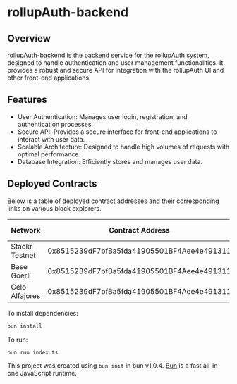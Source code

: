 # rollupAuth-backend

## Overview
rollupAuth-backend is the backend service for the rollupAuth system, designed to handle authentication and user management functionalities. It provides a robust and secure API for integration with the rollupAuth UI and other front-end applications.

## Features
- User Authentication: Manages user login, registration, and authentication processes.
- Secure API: Provides a secure interface for front-end applications to interact with user data.
- Scalable Architecture: Designed to handle high volumes of requests with optimal performance.
- Database Integration: Efficiently stores and manages user data.

## Deployed Contracts

Below is a table of deployed contract addresses and their corresponding links on various block explorers.

| Network | Contract Address | Block Explorer Link |
|---------|------------------|---------------------|
| Stackr Testnet | 0x8515239dF7bfBa5fda41905501BF4Aee4e491311 | [StackrExplorer](http://rpc.stf.xyz:3000/address/0x3f92b3a9c7d32689467CE6790aEb692307C9146E) |
| Base Goerli | 0x8515239dF7bfBa5fda41905501BF4Aee4e491311 | [Basescan](https://goerli.basescan.org/tx/0x82010023284f4fdcbaa5408e3626bb2bc3e2905640c6ac8625cc5c0015ed63f2) |
| Celo Alfajores | 0x8515239dF7bfBa5fda41905501BF4Aee4e491311 | [CeloExplorer](https://explorer.celo.org/alfajores/tx/0x94eafaa1e2d4e44f1b5190d64f275e4df044873df1369cea0aee4e27350886f2) |




To install dependencies:

```bash
bun install
```

To run:

```bash
bun run index.ts
```

This project was created using `bun init` in bun v1.0.4. [Bun](https://bun.sh) is a fast all-in-one JavaScript runtime.
